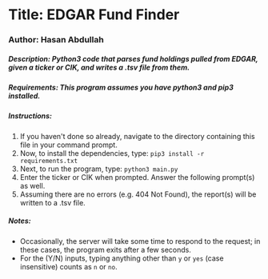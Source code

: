 # Title: EDGAR Fund Finder
### Author: Hasan Abdullah
##### Description: Python3 code that parses fund holdings pulled from EDGAR, given a ticker or CIK, and writes a .tsv file from them.
##### Requirements: This program assumes you have python3 and pip3 installed.

##### Instructions:
1. If you haven't done so already, navigate to the directory containing this file in your command prompt.
2. Now, to install the dependencies, type: `pip3 install -r requirements.txt`
3. Next, to run the program, type: `python3 main.py`
4. Enter the ticker or CIK when prompted. Answer the following prompt(s) as well.
5. Assuming there are no errors (e.g. 404 Not Found), the report(s) will be written to a .tsv file.

##### Notes:
- Occasionally, the server will take some time to respond to the request; in these cases, the program exits after a few seconds.
- For the (Y/N) inputs, typing anything other than `y` or `yes` (case insensitive) counts as `n` or `no`.
